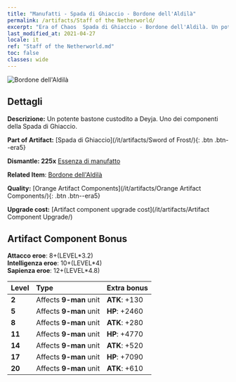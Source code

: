 ```yaml
---
title: "Manufatti - Spada di Ghiaccio - Bordone dell'Aldilà"
permalink: /artifacts/Staff of the Netherworld/
excerpt: "Era of Chaos  Spada di Ghiaccio - Bordone dell'Aldilà. Un potente bastone custodito a Deyja. Uno dei componenti della Spada di Ghiaccio."
last_modified_at: 2021-04-27
locale: it
ref: "Staff of the Netherworld.md"
toc: false
classes: wide
---
```


 ![Bordone dell'Aldilà](/images/t/artifact_40436.png)



## Dettagli

 **Descrizione:** Un potente bastone custodito a Deyja. Uno dei componenti della Spada di Ghiaccio.

 **Part of Artifact:** [Spada di Ghiaccio](/it/artifacts/Sword of Frost/){: .btn .btn--era5}

 **Dismantle: 225x** [Essenza di manufatto](/ItemsIT/con_905/)

 **Related Item**: [Bordone dell'Aldilà](/ItemsIT/art_165/)

 **Quality:** [Orange Artifact Components](/it/artifacts/Orange Artifact Components/){: .btn .btn--era5}

 **Upgrade cost:** [Artifact component upgrade cost](/it/artifacts/Artifact Component Upgrade/)

## Artifact Component Bonus

  **Attacco eroe**: 8+(LEVEL\*3.2)<br/>**Intelligenza eroe**: 10+(LEVEL\*4)<br/>**Sapienza eroe**: 12+(LEVEL\*4.8)

  |  Level  | Type |    Extra bonus  | 
  |:--------|:-----|:----------------| 
  | **2** | Affects **9-man** unit | **ATK**: +130 | 
  | **5** | Affects **9-man** unit | **HP**: +2460 | 
  | **8** | Affects **9-man** unit | **ATK**: +280 | 
  | **11** | Affects **9-man** unit | **HP**: +4770 | 
  | **14** | Affects **9-man** unit | **ATK**: +520 | 
  | **17** | Affects **9-man** unit | **HP**: +7090 | 
  | **20** | Affects **9-man** unit | **ATK**: +610 | 
